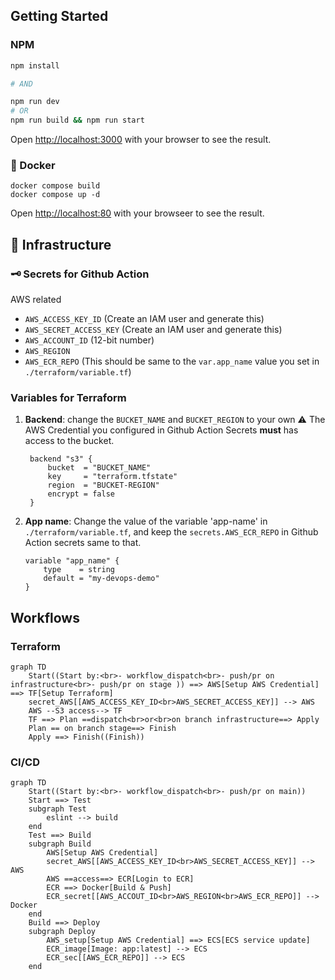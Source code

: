 ## Getting Started

### NPM

```bash
npm install

# AND

npm run dev
# OR
npm run build && npm run start

```

Open [http://localhost:3000](http://localhost:3000) with your browser to see the result.

### 🐳 Docker

```shell
docker compose build
docker compose up -d
```

Open [http://localhost:80](http://localhost:80) with your browseer to see the result.

## 🧱 Infrastructure

### 🗝️ Secrets for Github Action

AWS related

- `AWS_ACCESS_KEY_ID` (Create an IAM user and generate this)
- `AWS_SECRET_ACCESS_KEY` (Create an IAM user and generate this)
- `AWS_ACCOUNT_ID` (12-bit number)
- `AWS_REGION`
- `AWS_ECR_REPO` (This should be same to the `var.app_name` value you set in `./terraform/variable.tf`)

### Variables for Terraform

1. **Backend**: change the `BUCKET_NAME` and `BUCKET_REGION` to your own
   :warning: The AWS Credential you configured in Github Action Secrets **must** has access to the bucket.
   ```hcl
    backend "s3" {
        bucket  = "BUCKET_NAME"
        key     = "terraform.tfstate"
        region  = "BUCKET-REGION"
        encrypt = false
    }
   ```
2. **App name**: Change the value of the variable 'app-name' in `./terraform/variable.tf`, and keep the `secrets.AWS_ECR_REPO` in Github Action secrets same to that.
   ```hcl
   variable "app_name" {
       type    = string
       default = "my-devops-demo"
   }
   ```

## Workflows

### Terraform

```mermaid
graph TD
    Start((Start by:<br>- workflow_dispatch<br>- push/pr on infrastructure<br>- push/pr on stage )) ==> AWS[Setup AWS Credential] ==> TF[Setup Terraform]
    secret_AWS[[AWS_ACCESS_KEY_ID<br>AWS_SECRET_ACCESS_KEY]] --> AWS
    AWS --S3 access--> TF
    TF ==> Plan ==dispatch<br>or<br>on branch infrastructure==> Apply
    Plan == on branch stage==> Finish
    Apply ==> Finish((Finish))
```

### CI/CD

```mermaid
graph TD
	Start((Start by:<br>- workflow_dispatch<br>- push/pr on main))
	Start ==> Test
	subgraph Test
		eslint --> build
	end
	Test ==> Build
	subgraph Build
		AWS[Setup AWS Credential]
		secret_AWS[[AWS_ACCESS_KEY_ID<br>AWS_SECRET_ACCESS_KEY]] --> AWS
		AWS ==access==> ECR[Login to ECR]
		ECR ==> Docker[Build & Push]
		ECR_secret[[AWS_ACCOUT_ID<br>AWS_REGION<br>AWS_ECR_REPO]] --> Docker
	end
	Build ==> Deploy
	subgraph Deploy
		AWS_setup[Setup AWS Credential] ==> ECS[ECS service update]
		ECR_image[Image: app:latest] --> ECS
		ECR_sec[[AWS_ECR_REPO]] --> ECS
	end
```
